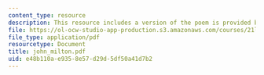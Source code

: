 ```yaml
---
content_type: resource
description: This resource includes a version of the poem is provided by John Milton.
file: https://ol-ocw-studio-app-production.s3.amazonaws.com/courses/21l-004-major-poets-fall-2001/e48b110ae9358e57d29d5df50a41d7b2_john_milton.pdf
file_type: application/pdf
resourcetype: Document
title: john_milton.pdf
uid: e48b110a-e935-8e57-d29d-5df50a41d7b2
---
```

